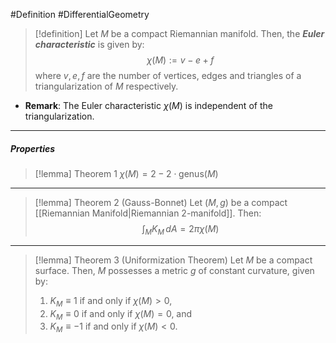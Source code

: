 #Definition #DifferentialGeometry 

> [!definition]
> Let $M$ be a compact Riemannian manifold. Then, the ***Euler characteristic*** is given by: $$\chi(M):=v-e+f$$where $v,e,f$ are the number of vertices, edges and triangles of a triangularization of $M$ respectively.
- **Remark**: The Euler characteristic $\chi(M)$ is independent of the triangularization. 
---
##### Properties
> [!lemma] Theorem 1
> $\chi(M)=2-2\cdot\text{genus}(M)$
---
> [!lemma] Theorem 2 (Gauss-Bonnet)
> Let $(M,g)$ be a compact [[Riemannian Manifold|Riemannian $2$-manifold]]. Then: $$\int_{M}^{} K_{M} \, dA=2\pi \chi(M) $$
---
> [!lemma] Theorem 3 (Uniformization Theorem)
> Let $M$ be a compact surface. Then, $M$ possesses a metric $g$ of constant curvature, given by:
> 1. $K_{M}\equiv 1$ if and only if $\chi(M)>0$,
> 2. $K_{M}\equiv 0$ if and only if $\chi(M)=0$, and 
> 3. $K_{M}\equiv -1$ if and only if $\chi(M)<0$.